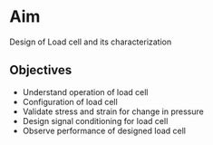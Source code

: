 # Aim 
Design of Load cell and its characterization

## Objectives  
- Understand operation of load cell
- Configuration of load cell
- Validate stress and strain for change in pressure
- Design signal conditioning for load cell
- Observe performance of designed load cell


